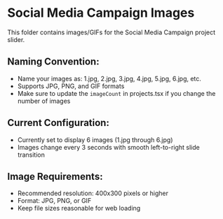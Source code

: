 # Social Media Campaign Images

This folder contains images/GIFs for the Social Media Campaign project slider.

## Naming Convention:
- Name your images as: 1.jpg, 2.jpg, 3.jpg, 4.jpg, 5.jpg, 6.jpg, etc.
- Supports JPG, PNG, and GIF formats
- Make sure to update the `imageCount` in projects.tsx if you change the number of images

## Current Configuration:
- Currently set to display 6 images (1.jpg through 6.jpg)
- Images change every 3 seconds with smooth left-to-right slide transition

## Image Requirements:
- Recommended resolution: 400x300 pixels or higher
- Format: JPG, PNG, or GIF
- Keep file sizes reasonable for web loading
